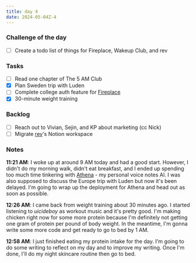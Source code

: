 ```yaml
---
title: day 4
date: 2024-05-04Z-4
---
```


### Challenge of the day

- [ ] Create a todo list of things for Fireplace, Wakeup Club, and rev

### Tasks

- [ ] Read one chapter of The 5 AM Club
- [x] Plan Sweden trip with Luden
- [ ] Complete college auth feature for [Fireplace](https://makefireplace.com)
- [x] 30-minute weight training

### Backlog

- [ ] Reach out to Vivian, Sejin, and KP about marketing (cc Nick)
- [ ] Migrate [rev](https://rev.school)'s Notion workspace

### Notes

**11:21 AM**: I woke up at around 9 AM today and had a good start. However, I didn't do my morning walk, didn't eat breakfast, and I ended up spending too much time tinkering with [Athena](https://alnln.com) - my personal voice notes AI. I was also supposed to discuss the Europe trip with Luden but now it's been delayed. I'm going to wrap up the deployment for Athena and head out as soon as possible.

**12:26 AM**: I came back from weight training about 30 minutes ago. I started listening to $uicideboy$ as workout music and it's pretty good. I'm making chicken right now for some more protein because I'm definitely not getting one gram of protein per pound of body weight. In the meantime, I'm gonna write some more code and get ready to go to bed by 1 AM.

**12:58 AM**: I just finished eating my protein intake for the day. I'm going to do some writing to reflect on my day and to improve my writing. Once I'm done, I'll do my night skincare routine then go to bed.

